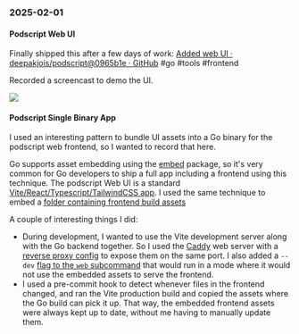 ### 2025-02-01
#### Podscript Web UI
Finally shipped this after a few days of work: [Added web UI · deepakjois/podscript@0965b1e · GitHub](https://github.com/deepakjois/podscript/commit/0965b1e86add8eead46dc03d8acd740b5bf4b6d5) #go #tools #frontend 

Recorded a screencast to demo the UI.

![](https://x.com/debugjois/status/1885569490626224507)

#### Podscript Single Binary App
I used an interesting pattern to bundle UI assets into a Go binary for the podscript web frontend, so I wanted to record that here.

Go supports asset embedding using the [embed](https://pkg.go.dev/embed) package, so it's very common for Go developers to ship a full app including a frontend using this technique. The podscript Web UI is a standard [Vite/React/Typescript/TailwindCSS app](https://github.com/deepakjois/podscript/tree/4fe4f822632cb1bb1b34d588eb91f3de025d578f/web/frontend). I used the same technique to embed a [folder containing frontend build assets](https://github.com/deepakjois/podscript/blob/4fe4f822632cb1bb1b34d588eb91f3de025d578f/web.go#L18)

A couple of interesting things I did:
- During development, I wanted to use the Vite development server along with the Go backend together. So I used the [Caddy](https://caddyserver.com/) web server with a [reverse proxy config](https://github.com/deepakjois/podscript/blob/4fe4f822632cb1bb1b34d588eb91f3de025d578f/web/Caddyfile) to expose them on the same port. I also added a `--dev` [flag to the `web` subcommand](https://github.com/deepakjois/podscript/blob/4fe4f822632cb1bb1b34d588eb91f3de025d578f/web.go#L22) that would run in a mode where it would not use the embedded assets to serve the frontend.
- I used a pre-commit hook to detect whenever files in the frontend changed, and ran the Vite production build and copied the assets where the Go build can pick it up. That way, the embedded frontend assets were always kept up to date, without me having to manually update them.